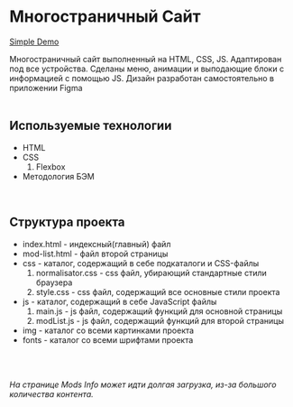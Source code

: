 <h1>Многостраничный Сайт</h1>

<a href="https://thxiiirteen.github.io/Modpack-Site-HTML--CSS--JS/">Simple Demo</a>

Многостраничный сайт выполненный на HTML, CSS, JS.
Адаптирован под все устройства. 
Сделаны меню, анимации и выподающие блоки с информацией с помощью JS.
Дизайн разработан самостоятельно в приложении Figma
<br><br>
<h2>Используемые технологии</h2>
<ul>
  <li>HTML</li>
  <li>CSS
    <ol><li>Flexbox</li></ol>
  </li>
  <li>Методология БЭМ</li>
</ul>
<br>
<h2>Структура проекта</h2>
<ul>
  <li>index.html - индексный(главный) файл</li>
  <li>mod-list.html - файл второй страницы</li>
  <li>css - каталог, содержащий в себе подкаталоги и CSS-файлы
    <ol>
      <li>normalisator.css - css файл, убирающий стандартные стили браузера</li>
      <li>style.css - css файл, содержащий все основные стили проекта</li>
    </ol>
  </li>
  <li>js - каталог, содержащий в себе JavaScript файлы
    <ol>
      <li>main.js - js файл, содержащий функций для основной страницы</li>
      <li>modList.js - js файл, содержащий функций для второй страницы</li>
    </ol>
  </li>
  <li>img - каталог со всеми картинками проекта</li>
  <li>fonts - каталог со всеми шрифтами проекта</li>
</ul>
<br><br>

*На странице Mods Info может идти долгая загрузка, из-за большого количества контента.*


